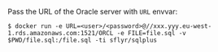 Pass the URL of the Oracle server with `URL` envvar:

```
$ docker run -e URL=<user>/<password>@//xxx.yyy.eu-west-1.rds.amazonaws.com:1521/ORCL -e FILE=file.sql -v $PWD/file.sql:/file.sql -ti sflyr/sqlplus
```
